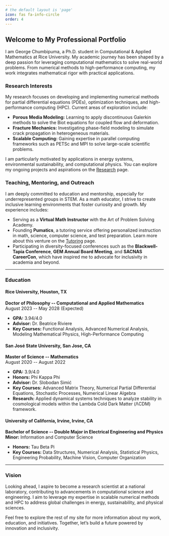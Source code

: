 ```yaml
---
# the default layout is 'page'
icon: fas fa-info-circle
order: 4
---
```


## Welcome to My Professional Portfolio

I am George Chumbipuma, a Ph.D. student in Computational & Applied Mathematics at Rice University. My academic journey has been shaped by a deep passion for leveraging computational mathematics to solve real-world problems. From numerical methods to high-performance computing, my work integrates mathematical rigor with practical applications.

### Research Interests

My research focuses on developing and implementing numerical methods for partial differential equations (PDEs), optimization techniques, and high-performance computing (HPC). Current areas of exploration include:

- **Porous Media Modeling:** Learning to apply discontinuous Galerkin methods to solve the Biot equations for coupled flow and deformation.
- **Fracture Mechanics:** Investigating phase-field modeling to simulate crack propagation in heterogeneous materials.
- **Scalable Computing:** Gaining expertise in parallel computing frameworks such as PETSc and MPI to solve large-scale scientific problems.

I am particularly motivated by applications in energy systems, environmental sustainability, and computational physics. You can explore my ongoing projects and aspirations on the [Research](/research/) page.

### Teaching, Mentoring, and Outreach

I am deeply committed to education and mentorship, especially for underrepresented groups in STEM. As a math educator, I strive to create inclusive learning environments that foster curiosity and growth. My experience includes:

- Serving as a **Virtual Math Instructor** with the Art of Problem Solving Academy.
- Founding **Pumatics**, a tutoring service offering personalized instruction in math, science, computer science, and test preparation. Learn more about this venture on the [Tutoring](/tutoring/) page.
- Participating in diversity-focused conferences such as the **Blackwell-Tapia Conference**, **GEM Annual Board Meeting**, and **SACNAS CareerCon**, which have inspired me to advocate for inclusivity in academia and beyond.

---

### Education

#### Rice University, Houston, TX
**Doctor of Philosophy -- Computational and Applied Mathematics**  
August 2023 -- May 2028 (Expected)  
- **GPA:** 3.94/4.0  
- **Advisor:** Dr. Beatrice Riviere  
- **Key Courses:** Functional Analysis, Advanced Numerical Analysis, Modeling Mathematical Physics, High-Performance Computing  

#### San José State University, San Jose, CA
**Master of Science -- Mathematics**  
August 2020 -- August 2022  
- **GPA:** 3.9/4.0  
- **Honors:** Phi Kappa Phi  
- **Advisor:** Dr. Slobodan Simić  
- **Key Courses:** Advanced Matrix Theory, Numerical Partial Differential Equations, Stochastic Processes, Numerical Linear Algebra  
- **Research:** Applied dynamical systems techniques to analyze stability in cosmological models within the Lambda Cold Dark Matter (ΛCDM) framework.

#### University of California, Irvine, Irvine, CA
**Bachelor of Science -- Double Major in Electrical Engineering and Physics**  
**Minor:** Information and Computer Science  
- **Honors:** Tau Beta Pi  
- **Key Courses:** Data Structures, Numerical Analysis, Statistical Physics, Engineering Probability, Machine Vision, Computer Organization  

---

### Vision

Looking ahead, I aspire to become a research scientist at a national laboratory, contributing to advancements in computational science and engineering. I aim to leverage my expertise in scalable numerical methods and HPC to address global challenges in energy, sustainability, and physical sciences.

Feel free to explore the rest of my site for more information about my work, education, and initiatives. Together, let’s build a future powered by innovation and inclusivity.
